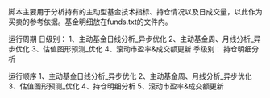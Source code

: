 脚本主要用于分析持有的主动型基金技术指标、持仓情况以及日成交量，以此作为买卖的参考依据。基金明细放在funds.txt的文件内。

运行周期
日级别：
1、主动基金日线分析_异步优化
2、主动基金周、月线分析_异步优化
3、估值图形预测_优化
4、滚动市盈率&成交额更新
季级别：
持仓明细分析

运行顺序
1、主动基金日线分析_异步优化
2、主动基金周、月线分析_异步优化
3、估值图形预测_优化
4、持仓明细分析
5、滚动市盈率&成交额更新